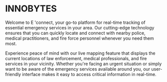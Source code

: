 # INNOBYTES

Welcome to E 'connect, your go-to platform for real-time tracking of essential emergency services in your area. Our cutting-edge technology ensures that you can quickly locate and connect with nearby police, medical practitioners, and fire force personnel whenever you need them most.

Experience peace of mind with our live mapping feature that displays the current locations of law enforcement, medical professionals, and fire services in your vicinity. Whether you're facing an urgent situation or simply want to be aware of the emergency services available around you, our user-friendly interface makes it easy to access critical information in real-time.

